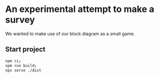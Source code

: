 # An experimental attempt to make a survey
We wanted to make use of our block diagram as a small game.

## Start project

```bash
npm ci;
npm run build;
npx serve ./dist
```